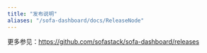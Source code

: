 ```yaml
---
title: "发布说明"
aliases: "/sofa-dashboard/docs/ReleaseNode"
---
```


更多参见：<https://github.com/sofastack/sofa-dashboard/releases>
